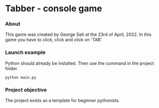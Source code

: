 # Tabber - console game

### About

This game was created by George Salt at the 23rd of April, 2022. In this game you have to click, click and click on 'TAB'.

### Launch example

Python should already be installed.
Then use the command in the project folder.
```
python main.py
```

### Project objective

The project exists as a template for beginner pythonists.